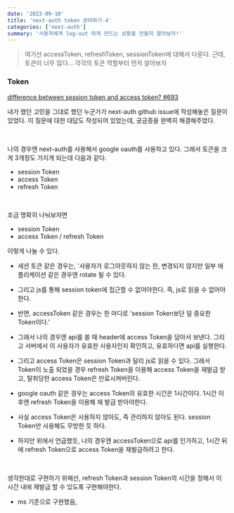 ```yaml
---
date: '2023-09-10'
title: 'next-auth token 관리하기-4'
categories: ['next-auth']
summary: '사용자에게 log-out 하게 만드는 상황을 만들지 말아보자!'
---
```


> 여기선 accessToken, refreshToken, sessionToken에 대해서 다룬다.
> 근데, 토큰이 너무 많다...
> 각각의 토큰 역할부터 먼저 알아보자

### Token

[difference between session token and access token? #693](https://github.com/nextauthjs/next-auth/issues/693)

내가 했던 고민을 그대로 했던 누군가가 next-auth github issue에 작성해놓은 질문이 있었다.
이 질문에 대한 대답도 작성되어 있었는데, 궁금증을 완벽히 해결해주었다.

<br>

나의 경우엔 next-auth를 사용해서 google oauth를 사용하고 있다.
그래서 토큰을 크게 3개정도 가지게 되는데 다음과 같다.

- session Token
- access Token
- refresh Token

<br>

조금 명확히 나눠보자면

- session Token
- access Token / refresh Token

이렇게 나눌 수 있다.

- 세션 토큰 같은 경우는, '사용자가 로그아웃하지 않는 한, 변경되지 않지만 일부 애플리케이션 같은 경우엔 rotate 될 수 있다.
- 그리고 js를 통해 session token에 접근할 수 없어야한다. 즉, js로 읽을 수 없어야한다.

- 반면, accessToken 같은 경우는 한 마디로 'session Token보단 덜 중요한 Token이다.'
- 그래서 나의 경우엔 api를 쏠 때 header에 access Token을 담아서 보낸다. 그리고 서버에서 이 사용자가 유효한 사용자인지 확인하고, 유효하다면 api를 실행한다.
- 그리고 access Token은 session Token과 달리 js로 읽을 수 있다. 그래서 Token이 노출 되었을 경우 refresh Token을 이용해 access Token을 재발급 받고, 탈취당한 access Token은 만료시켜버린다.
- google oauth 같은 경우는 access Token의 유효한 시간은 1시간이다. 1시간 이후엔 refresh Token을 이용해 재 발급 받아야한다.

- 사실 access Token은 사용하지 않아도, 즉 관리하지 않아도 된다. session Token만 사용해도 무방한 듯 하다.
- 하지만 위에서 언급했듯, 나의 경우엔 accessToken으로 api를 인가하고, 1시간 뒤에 refresh Token으로 access Token을 재발급하려고 한다.

<br>

생각한대로 구현하기 위해선, refresh Token과 session Token의 시간을 정해서 이 시간 내에 재발급 할 수 있도록 구현해야한다.

- ms 기준으로 구현했음,
